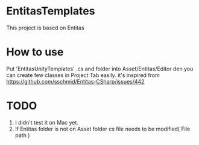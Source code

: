 # EntitasTemplates
This project is based on Entitas

# How to use
Put 'EntitasUnityTemplates' .cs and folder into Asset/Entitas/Editor
den you can create few classes in Project Tab easily.
it's inspired from https://github.com/sschmid/Entitas-CSharp/issues/442

# TODO
1. I didn't test it on Mac yet.
2. If Entitas folder is not on Asset folder cs file needs to be modified( File path ) 
